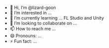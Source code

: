 - 👋 Hi, I’m @lizard-goon
- 👀 I’m interested in ...
- 🌱 I’m currently learning ... FL Studio and Unity
- 💞️ I’m looking to collaborate on ...
- 📫 How to reach me ...
- 😄 Pronouns: ...
- ⚡ Fun fact: ...

<!---
lizard-goon/lizard-goon is a ✨ special ✨ repository because its `README.md` (this file) appears on your GitHub profile.
You can click the Preview link to take a look at your changes.
--->
